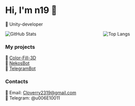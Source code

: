 # Hi, I'm n19 👋

🚀 Unity-developer

<div style="display: flex; gap: 25px;">
  <div style="flex: 60%;">
    <img src="https://github-readme-stats.vercel.app/api?username=u006E10011&show_icons=true&theme=tokyonight" alt="GitHub Stats" />
  </div>
  <div style="flex: 40%;">
    <img src="https://github-readme-stats.vercel.app/api/top-langs/?username=u006E10011&theme=tokyonight&layout=donut" alt="Top Langs" />
  </div>
</div>

### My projects
🔗 [Color-Fill-3D](https://github.com/u006E10011/Color-Fill-3D)\
🔗 [NekosBot](https://github.com/u006E10011/NekosBot)\
🔗 [TelegramBot](https://github.com/u006E10011/TelegramBot)

### Contacts
📧 Email: Cloverry2319@gmail.com\
💬 Telegram: @u006E10011
